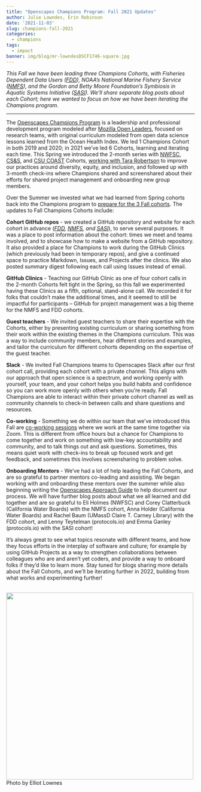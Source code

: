 ```yaml
---
title: "Openscapes Champions Program: Fall 2021 Updates"
author: Julie Lowndes, Erin Robinson
date: '2021-11-03'
slug: champions-fall-2021
categories:
  - champions
tags:
  - impact
banner: img/blog/mr-lowndesDSCF1746-square.jpg
---
```


_This Fall we have been leading three Champions Cohorts, with Fisheries Dependent Data Users ([FDD](https://openscapes.github.io/2021-fdd)), NOAA’s National Marine Fishery Service ([NMFS](https://openscapes.github.io/2021-noaa-nmfs/)), and the Gordon and Betty Moore Foundation’s Symbiosis in Aquatic Systems Initiative ([SASI](https://openscapes.github.io/2021-sasi)). We’ll share separate blog posts about each Cohort; here we wanted to focus on how we have been iterating the Champions program._

---

The [Openscapes Champions Program](https://openscapes.org/champions) is a leadership and professional development program modeled after [Mozilla Open Leaders](https://mozilla.github.io/open-leadership-training-series/), focused on research teams, with original curriculum modeled from open data science lessons learned from the Ocean Health Index. We led 1 Champions Cohort in both 2019 and 2020; in 2021 we’ve led 6 Cohorts, learning and iterating each time. This Spring we introduced the 2-month series with [NWFSC](https://openscapes.org/blog/2021/05/03/noaa-nwfsc-champions/), [CS&S](https://openscapes.org/blog/2021/07/08/csu-coast-cohort/), and [CSU COAST](https://openscapes.org/blog/2021/07/13/css-cohort/) Cohorts, [working with Tara Robertson](https://openscapes.org/blog/2021/05/27/tara-robertson/) to improve our practices around diversity, equity, and inclusion, and followed up with 3-month check-ins where Champions shared and screenshared about their efforts for shared project management and onboarding new group members. 

Over the Summer we invested what we had learned from Spring cohorts back into the Champions program to [prepare for the 3 Fall cohorts](https://www.openscapes.org/blog/2021/09/15/better-science-for-future-us/). The updates to Fall Champions Cohorts include: 

**Cohort GitHub repos** - we created a GitHub repository and website for each cohort in advance (_[FDD](https://openscapes.github.io/2021-fdd), [NMFS](https://openscapes.github.io/2021-noaa-nmfs/), and [SASI](https://openscapes.github.io/2021-sasi)_), to serve several purposes. It was a place to post information about the cohort: times we meet and teams involved, and to showcase how to make a website from a GitHub repository. It also provided a place for Champions to work during the GitHub Clinics (which previously had been in temporary repos), and give a continued space to practice Markdown, Issues, and Projects after the clinics. We also posted summary digest following each call using Issues instead of email.

**GitHub Clinics** - Teaching our GitHub Clinic as one of four cohort calls in the 2-month Cohorts felt tight in the Spring, so this fall we experimented having these Clinics as a fifth, optional, stand-alone call. We recorded it for folks that couldn’t make the additional times, and it seemed to still be impactful for participants – GitHub for project management was a big theme for the NMFS and FDD cohorts. 

**Guest teachers** - We invited guest teachers to share their expertise with the Cohorts, either by presenting existing curriculum or sharing something from their work within the existing themes in the Champions curriculum. This was a way to include community members, hear different stories and examples, and tailor the curriculum for different cohorts depending on the expertise of the guest teacher. 

**Slack** - We invited Fall Champions teams to Openscapes Slack after our first cohort call, providing each cohort with a private channel. This aligns with our approach that open science is a spectrum, and working openly with yourself, your team, and your cohort helps you build habits and confidence so you can work more openly with others when you’re ready. Fall Champions are able to interact within their private cohort channel as well as community channels to check-in between calls and share questions and resources.

**Co-working** - Something we do within our team that we’ve introduced this Fall are [co-working sessions](https://www.cscce.org/2020/02/04/online-co-working-partnerships-are-community-of-practice-in-action/) where we work at the same time together via Zoom. This is different from office hours but a chance for Champions to come together and work on something with low-key accountability and community, and to talk things out and ask questions. Sometimes, this means quiet work with check-ins to break up focused work and get feedback, and sometimes this involves screensharing to problem solve.

**Onboarding Mentors** - We’ve had a lot of help leading the Fall Cohorts, and are so grateful to partner mentors co-leading and assisting. We began working with and onboarding these mentors over the summer while also beginning writing the [Openscapes Approach Guide](https://openscapes.github.io/approach-guide/) to help document our process. We will have further blog posts about what we all learned and did together and are so grateful to Eli Holmes (NWFSC) and Corey Clatterbuck (California Water Boards) with the NMFS cohort, Anna Holder (California Water Boards) and Rachel Baum (UMassD Claire T. Carney Library) with the FDD cohort, and Lenny Teytelman (protocols.io) and Emma Ganley (protocols.io) with the SASI cohort!

It’s always great to see what topics resonate with different teams, and how they focus efforts in the interplay of software and culture; for example by using GitHub Projects as a way to strengthen collaborations between colleagues who are and aren’t yet coders, and provide a way to onboard folks if they’d like to learn more. Stay tuned for blogs sharing more details about the Fall Cohorts, and we’ll be iterating further in 2022, building from what works and experimenting further!


<br>
  <a> <img src="/img/blog/mr-lowndesDSCF1746.jpg" width="500px"></a>
  <figcaption>Photo by Elliot Lownes</figcaption>
<br>
